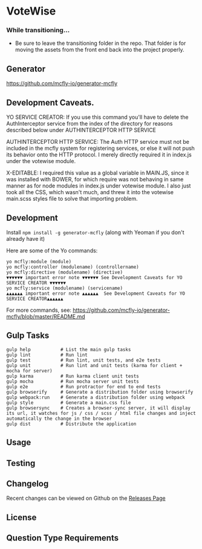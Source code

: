 # VoteWise

### While transitioning...
- Be sure to leave the transitioning folder in the repo. That folder is for moving the assets from the front end back into the project properly.

## Generator
https://github.com/mcfly-io/generator-mcfly

## Development Caveats.
YO SERVICE CREATOR: If you use this command you'll have to delete the AuthInterceptor service
 from the index of the directory for reasons described below under AUTHINTERCEPTOR HTTP SERVICE

AUTHINTERCEPTOR HTTP SERVICE: The Auth HTTP service must not be included in the mcfly system for registering services,
 or else it will not push its behavior onto the HTTP protocol. I merely directly required it in index.js
 under the votewise module.

X-EDITABLE: I required this value as a global variable in MAIN.JS, since it was installed with BOWER,
 for which require was not behaving in same manner as for node modules in index.js under votewise module.
 I also just took all the CSS, which wasn't much, and threw it into the votewise main.scss styles file
 to solve that importing problem.

## Development
Install ``` npm install -g generator-mcfly ``` (along with Yeoman if you don't already have it)

Here are some of the Yo commands:
```
yo mcfly:module (module)
yo mcfly:controller (modulename) (controllername)
yo mcfly:directive (modulename) (directive)
▼▼▼▼▼▼ important error note ▼▼▼▼▼▼ See Development Caveats for YO SERVICE CREATOR ▼▼▼▼▼▼
yo mcfly:service (modulename) (servicename)
▲▲▲▲▲▲ important error note ▲▲▲▲▲▲  See Development Caveats for YO SERVICE CREATOR▲▲▲▲▲▲

```

For more commands, see:
https://github.com/mcfly-io/generator-mcfly/blob/master/README.md

## Gulp Tasks
```
gulp help           # List the main gulp tasks
gulp lint           # Run lint
gulp test           # Run lint, unit tests, and e2e tests
gulp unit           # Run lint and unit tests (karma for client + mocha for server)
gulp karma          # Run karma client unit tests
gulp mocha          # Run mocha server unit tests
gulp e2e            # Run protractor for end to end tests
gulp browserify     # Generate a distribution folder using browserify
gulp webpack:run    # Generate a distribution folder using webpack
gulp style          # Generate a main.css file
gulp browsersync    # Creates a browser-sync server, it will display its url, it watches for js / css / scss / html file changes and inject automatically the change in the browser
gulp dist           # Distribute the application
```

## Usage


## Testing


## Changelog

Recent changes can be viewed on Github on the [Releases Page](https://github.com/spencersnygg/votewise/releases)

## License

## Question Type Requirements


